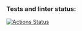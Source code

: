### Tests and linter status:
[![Actions Status](https://github.com/rutherfordern/layout-designer-project-58/workflows/hexlet-check/badge.svg)](https://github.com/rutherfordern/layout-designer-project-58/actions)
